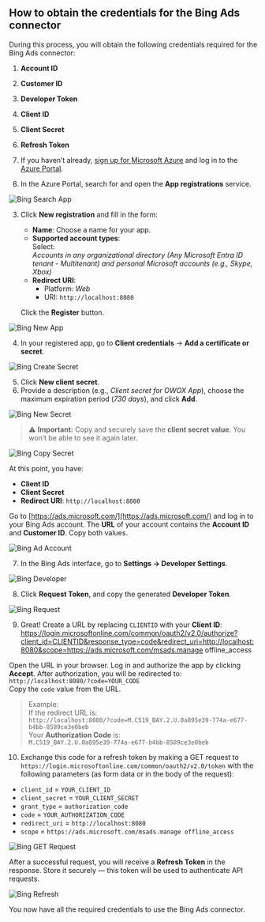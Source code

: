 ## How to obtain the credentials for the Bing Ads connector

During this process, you will obtain the following credentials required for the Bing Ads connector:

1. **Account ID**  
2. **Customer ID**  
3. **Developer Token**  
4. **Client ID**  
5. **Client Secret**  
6. **Refresh Token**

1. If you haven’t already, [sign up for Microsoft Azure](https://azure.microsoft.com/) and log in to the [Azure Portal](https://portal.azure.com/).

2. In the Azure Portal, search for and open the **App registrations** service. 

![Bing Search App](/src/Integrations/BingAds/res/bing_appsearch.png)

3. Click **New registration** and fill in the form:

   - **Name**: Choose a name for your app.
   - **Supported account types**:  
     Select:  
     *Accounts in any organizational directory (Any Microsoft Entra ID tenant - Multitenant) and personal Microsoft accounts (e.g., Skype, Xbox)*
   - **Redirect URI**:  
     - Platform: *Web*  
     - URI: `http://localhost:8080`
  
   Click the **Register** button.

![Bing New App](/src/Integrations/BingAds/res/bing_newapp.png)

4. In your registered app, go to **Client credentials** -> **Add a certificate or secret**.

![Bing Create Secret](/src/Integrations/BingAds/res/bing_createsecret.png)

5. Click **New client secret**.
3. Provide a description (e.g., *Client secret for OWOX App*), choose the maximum expiration period (*730 days*), and click **Add**.

![Bing New Secret](/src/Integrations/BingAds/res/bing_newsecret.png)

> ⚠️ **Important:** Copy and securely save the **client secret value**. You won’t be able to see it again later.

![Bing Copy Secret](/src/Integrations/BingAds/res/bing_copysecret.png)

At this point, you have:
- **Client ID**
- **Client Secret**
- **Redirect URI**: `http://localhost:8080`

Go to [https://ads.microsoft.com/](https://ads.microsoft.com/) and log in to your Bing Ads account. The **URL** of your account contains the **Account ID** and **Customer ID**. Copy both values.

![Bing Ad Account](/src/Integrations/BingAds/res/bing_addaccount.png)

7. In the Bing Ads interface, go to **Settings → Developer Settings**.

![Bing Developer](/src/Integrations/BingAds/res/bing_developer.png)

8. Click **Request Token**, and copy the generated **Developer Token**.

![Bing Request](/src/Integrations/BingAds/res/bing_request.png)

9. Great! Create a URL by replacing `CLIENTID` with your **Client ID**:
https://login.microsoftonline.com/common/oauth2/v2.0/authorize?client_id=CLIENTID&response_type=code&redirect_uri=http://localhost:8080&scope=https://ads.microsoft.com/msads.manage offline_access

Open the URL in your browser. Log in and authorize the app by clicking **Accept**. After authorization, you will be redirected to:  
  `http://localhost:8080/?code=YOUR_CODE`  
Copy the `code` value from the URL.

> Example:  
> If the redirect URL is:  
> `http://localhost:8080/?code=M.C519_BAY.2.U.0a895e39-774a-e677-b4bb-8589ce3e0beb`  
>Your **Authorization Code** is:  
>`M.C519_BAY.2.U.0a895e39-774a-e677-b4bb-8589ce3e0beb`

10. Exchange this code for a refresh token by making a GET request to 
`https://login.microsoftonline.com/common/oauth2/v2.0/token`
with the following parameters (as form data or in the body of the request):
- `client_id` = `YOUR_CLIENT_ID`  
- `client_secret` = `YOUR_CLIENT_SECRET`  
- `grant_type` = `authorization_code`  
- `code` = `YOUR_AUTHORIZATION_CODE`  
- `redirect_uri` = `http://localhost:8080`  
- `scope` = `https://ads.microsoft.com/msads.manage offline_access`

![Bing GET Request](/src/Integrations/BingAds/res/bing_getrequest.png)

After a successful request, you will receive a **Refresh Token** in the response. Store it securely — this token will be used to authenticate API requests.

![Bing Refresh](/src/Integrations/BingAds/res/bing_refresh.png)

You now have all the required credentials to use the Bing Ads connector.